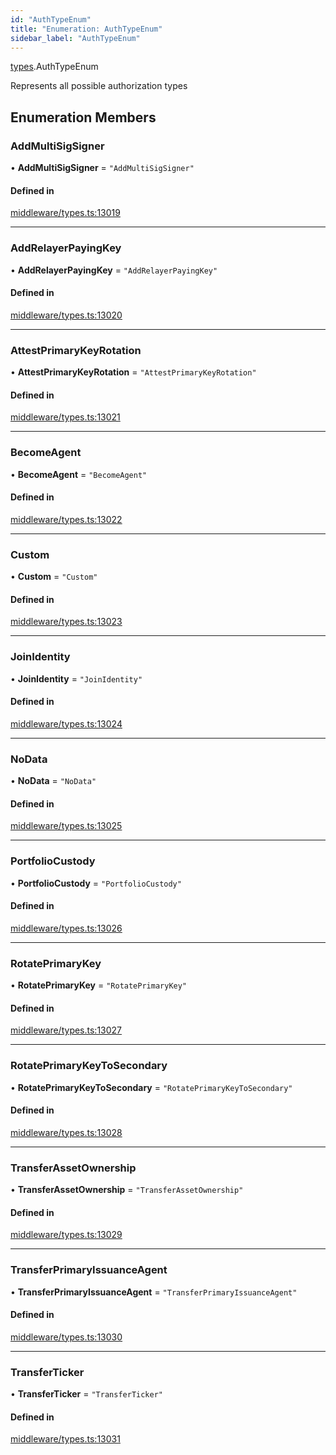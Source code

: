 ```yaml
---
id: "AuthTypeEnum"
title: "Enumeration: AuthTypeEnum"
sidebar_label: "AuthTypeEnum"
---
```


[types](../../../modules/Types/Types.md).AuthTypeEnum

Represents all possible authorization types

## Enumeration Members

### AddMultiSigSigner

• **AddMultiSigSigner** = ``"AddMultiSigSigner"``

#### Defined in

[middleware/types.ts:13019](https://github.com/PolymeshAssociation/polymesh-sdk/blob/c8da9dfce/src/middleware/types.ts#L13019)

___

### AddRelayerPayingKey

• **AddRelayerPayingKey** = ``"AddRelayerPayingKey"``

#### Defined in

[middleware/types.ts:13020](https://github.com/PolymeshAssociation/polymesh-sdk/blob/c8da9dfce/src/middleware/types.ts#L13020)

___

### AttestPrimaryKeyRotation

• **AttestPrimaryKeyRotation** = ``"AttestPrimaryKeyRotation"``

#### Defined in

[middleware/types.ts:13021](https://github.com/PolymeshAssociation/polymesh-sdk/blob/c8da9dfce/src/middleware/types.ts#L13021)

___

### BecomeAgent

• **BecomeAgent** = ``"BecomeAgent"``

#### Defined in

[middleware/types.ts:13022](https://github.com/PolymeshAssociation/polymesh-sdk/blob/c8da9dfce/src/middleware/types.ts#L13022)

___

### Custom

• **Custom** = ``"Custom"``

#### Defined in

[middleware/types.ts:13023](https://github.com/PolymeshAssociation/polymesh-sdk/blob/c8da9dfce/src/middleware/types.ts#L13023)

___

### JoinIdentity

• **JoinIdentity** = ``"JoinIdentity"``

#### Defined in

[middleware/types.ts:13024](https://github.com/PolymeshAssociation/polymesh-sdk/blob/c8da9dfce/src/middleware/types.ts#L13024)

___

### NoData

• **NoData** = ``"NoData"``

#### Defined in

[middleware/types.ts:13025](https://github.com/PolymeshAssociation/polymesh-sdk/blob/c8da9dfce/src/middleware/types.ts#L13025)

___

### PortfolioCustody

• **PortfolioCustody** = ``"PortfolioCustody"``

#### Defined in

[middleware/types.ts:13026](https://github.com/PolymeshAssociation/polymesh-sdk/blob/c8da9dfce/src/middleware/types.ts#L13026)

___

### RotatePrimaryKey

• **RotatePrimaryKey** = ``"RotatePrimaryKey"``

#### Defined in

[middleware/types.ts:13027](https://github.com/PolymeshAssociation/polymesh-sdk/blob/c8da9dfce/src/middleware/types.ts#L13027)

___

### RotatePrimaryKeyToSecondary

• **RotatePrimaryKeyToSecondary** = ``"RotatePrimaryKeyToSecondary"``

#### Defined in

[middleware/types.ts:13028](https://github.com/PolymeshAssociation/polymesh-sdk/blob/c8da9dfce/src/middleware/types.ts#L13028)

___

### TransferAssetOwnership

• **TransferAssetOwnership** = ``"TransferAssetOwnership"``

#### Defined in

[middleware/types.ts:13029](https://github.com/PolymeshAssociation/polymesh-sdk/blob/c8da9dfce/src/middleware/types.ts#L13029)

___

### TransferPrimaryIssuanceAgent

• **TransferPrimaryIssuanceAgent** = ``"TransferPrimaryIssuanceAgent"``

#### Defined in

[middleware/types.ts:13030](https://github.com/PolymeshAssociation/polymesh-sdk/blob/c8da9dfce/src/middleware/types.ts#L13030)

___

### TransferTicker

• **TransferTicker** = ``"TransferTicker"``

#### Defined in

[middleware/types.ts:13031](https://github.com/PolymeshAssociation/polymesh-sdk/blob/c8da9dfce/src/middleware/types.ts#L13031)
